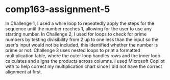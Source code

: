 # comp163-assignment-5
In Challenge 1, I used a while loop to repeatedly apply the steps for the sequence until the number reaches 1, allowing for the user to use any starting number. In Challenge 2, I used for loops to check for prime numbers by testing divisibility from 2 up to one less than the input so the user's input would not be included, this identified whether the number is prime or not. Challenge 3 uses nested loops to print a formatted multiplication table, where the outer loop handles rows and the inner loop calculates and aligns the products across columns. I used Microsoft Copilot with to help correct my multiplication chart since I did not have the correct alignment at first.

